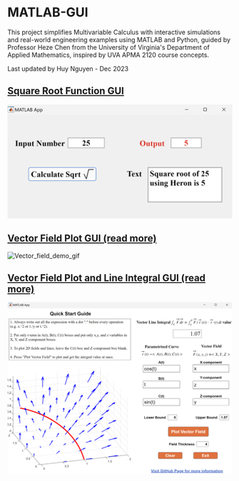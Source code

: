 # MATLAB-GUI

This project simplifies Multivariable Calculus with interactive simulations and real-world engineering examples using MATLAB and Python, guided by Professor Heze Chen from the University of Virginia's Department of Applied Mathematics, inspired by UVA APMA 2120 course concepts.

Last updated by Huy Nguyen - Dec 2023 

## [Square Root Function GUI](./square_root_function/)

<img src="square_root_function/demo/sqrt_demo_1.png" width="800"/>

## [Vector Field Plot GUI (read more)](./vector_field_plot/)

![Vector_field_demo_gif](https://github.com/Ai4Math/MATLAB-GUI/assets/114793725/1a664f2f-7337-4585-86d0-f0de98aaad34)

## [Vector Field Plot and Line Integral GUI (read more)](./line_integral/)

<img src="line_integral/demo/vector_field_line_integral_3d.png" width="800"/>

